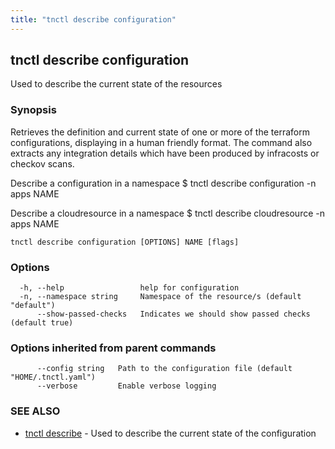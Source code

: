 ```yaml
---
title: "tnctl describe configuration"
---
```

## tnctl describe configuration

Used to describe the current state of the resources

### Synopsis

Retrieves the definition and current state of one or more of the
terraform configurations, displaying in a human friendly format.
The command also extracts any integration details which have been
produced by infracosts or checkov scans.

Describe a configuration in a namespace
$ tnctl describe configuration -n apps NAME

Describe a cloudresource in a namespace
$ tnctl describe cloudresource -n apps NAME


```
tnctl describe configuration [OPTIONS] NAME [flags]
```

### Options

```
  -h, --help                 help for configuration
  -n, --namespace string     Namespace of the resource/s (default "default")
      --show-passed-checks   Indicates we should show passed checks (default true)
```

### Options inherited from parent commands

```
      --config string   Path to the configuration file (default "HOME/.tnctl.yaml")
      --verbose         Enable verbose logging
```

### SEE ALSO

* [tnctl describe](../tnctl_describe)	 - Used to describe the current state of the configuration

